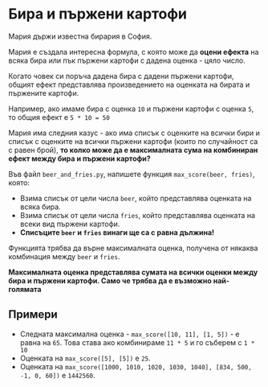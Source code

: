 # Бира и пържени картофи

Мария държи известна бирария в София.

Мария е създала интересна формула, с която може да **оцени ефекта** на всяка бира или пък пържени картофи с дадена оценка - цяло число.

Когато човек си поръча дадена бира с дадени пържени картофи, общият ефект представлява произведението на оценката на бирата и пържените картофи.

Например, ако имаме бира с оценка `10` и пържени картофи с оценка `5`, то общия ефект е `5 * 10 = 50`

Мария има следния казус - ако има списък с оценките на всички бири и списък с оценките на всички пържени картофи (които по случайност са с равен брой), **то колко може да е максималната сума на комбиниран ефект между бира и пържени картофи?**

Във файл `beer_and_fries.py`, напишете функция `max_score(beer, fries)`, която:

* Взима списък от цели числа `beer`, който представлява оценката на всяка бира.
* Взима списък от цели числа `fries`, който представлява оценката на всеки вид пържени картофи.
* **Списъците `beer` и `fries` винаги ще са с равна дължина!**


Функцията трябва да върне максималната оценка, получена от някаква комбинация между `beer` и `fries`.

**Максималната оценка представлява сумата на всички оценки между бира и пържени картофи. Само че трябва да е възможно най-голямата**

## Примери

* Следната максимална оценка - `max_score([10, 11], [1, 5])` - e равна на `65`. Това става ако комбинираме `11 * 5` и го съберем с `1 * 10`
* Оценката на `max_score([5], [5])` e `25`.
* Оценката на `max_score([1000, 1010, 1020, 1030, 1040], [834, 500, -1, 0, 60])` e `1442560`.
